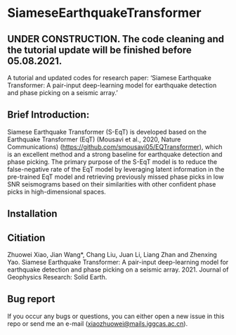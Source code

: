 # SiameseEarthquakeTransformer

## UNDER CONSTRUCTION. The code cleaning and the tutorial update will be finished before 05.08.2021.
A tutorial and updated codes for research paper: ‘Siamese Earthquake Transformer: A pair-input deep-learning model for earthquake detection and phase picking on a seismic array.’

## Brief Introduction:
Siamese Earthquake Transformer (S-EqT) is developed based on the Earthquake Transformer (EqT) (Mousavi et al., 2020, Nature Communications) (https://github.com/smousavi05/EQTransformer), which is an excellent method and a strong baseline for earthquake detection and phase picking. The primary purpose of the S-EqT model is to reduce the false-negative rate of the EqT model by leveraging latent information in the pre-trained EqT model and retrieving previously missed phase picks in low SNR seismograms based on their similarities with other confident phase picks in high-dimensional spaces.

## Installation


## Citiation
Zhuowei Xiao, Jian Wang*, Chang Liu, Juan Li, Liang Zhan and Zhenxing Yao. Siamese Earthquake Transformer: A pair-input deep-learning model for earthquake detection and phase picking on a seismic array. 2021. Journal of Geophysics Research: Solid Earth.

## Bug report
If you occur any bugs or questions, you can either open a new issue in this repo or send me an e-mail (xiaozhuowei@mails.iggcas.ac.cn).

